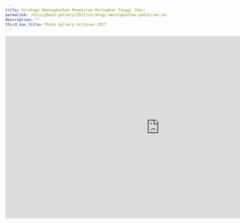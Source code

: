 ```yaml
---
title: Strategi Meningkatkan Pemikiran Peringkat Tinggi (Sec)
permalink: /mlcs/photo-gallery/2017/strategi-meningkatkan-pemikiran-peringkat-tinggi-sec/
description: ""
third_nav_title: Photo Gallery Archives 2017
---
```

<iframe allowfullscreen="true" height="569" width="960" frameborder="0" src="https://docs.google.com/presentation/d/e/2PACX-1vTuZipgMkwRMgOvVXEr9oeKKKsKz8fP1o1XbaQpCAJz3inpb5KeJKozEkw89A1ch-RKeEWMY7wbtC5W/embed?start=false&amp;loop=false&amp;delayms=3000"></iframe>